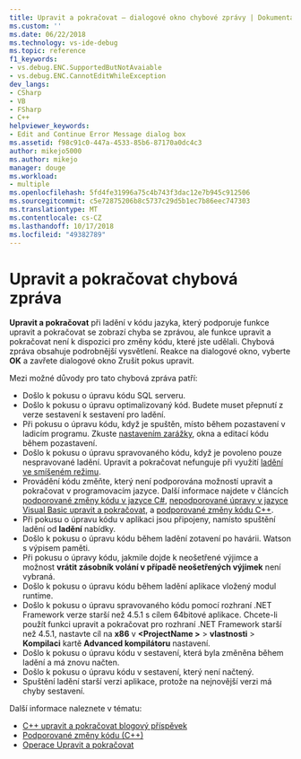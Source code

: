 ```yaml
---
title: Upravit a pokračovat – dialogové okno chybové zprávy | Dokumentace Microsoftu
ms.custom: ''
ms.date: 06/22/2018
ms.technology: vs-ide-debug
ms.topic: reference
f1_keywords:
- vs.debug.ENC.SupportedButNotAvaiable
- vs.debug.ENC.CannotEditWhileException
dev_langs:
- CSharp
- VB
- FSharp
- C++
helpviewer_keywords:
- Edit and Continue Error Message dialog box
ms.assetid: f98c91c0-447a-4533-85b6-87170a0dc4c3
author: mikejo5000
ms.author: mikejo
manager: douge
ms.workload:
- multiple
ms.openlocfilehash: 5fd4fe31996a75c4b743f3dac12e7b945c912506
ms.sourcegitcommit: c5e72875206b8c5737c29d5b1ec7b86eec747303
ms.translationtype: MT
ms.contentlocale: cs-CZ
ms.lasthandoff: 10/17/2018
ms.locfileid: "49382789"
---
```

# <a name="edit-and-continue-error-message"></a>Upravit a pokračovat chybová zpráva 

**Upravit a pokračovat** při ladění v kódu jazyka, který podporuje funkce upravit a pokračovat se zobrazí chyba se zprávou, ale funkce upravit a pokračovat není k dispozici pro změny kódu, které jste udělali. Chybová zpráva obsahuje podrobnější vysvětlení. Reakce na dialogové okno, vyberte **OK** a zavřete dialogové okno Zrušit pokus upravit.  

Mezi možné důvody pro tato chybová zpráva patří:  

-   Došlo k pokusu o úpravu kódu SQL serveru.
-   Došlo k pokusu o úpravu optimalizovaný kód. Budete muset přepnutí z verze sestavení k sestavení pro ladění.
-   Při pokusu o úpravu kódu, když je spuštěn, místo během pozastavení v ladicím programu. Zkuste [nastavením zarážky](../debugger/using-breakpoints.md), okna a editací kódu během pozastavení.
-   Došlo k pokusu o úpravu spravovaného kódu, když je povoleno pouze nespravované ladění. Upravit a pokračovat nefunguje při využití [ladění ve smíšeném režimu](../debugger/how-to-debug-in-mixed-mode.md).
-   Provádění kódu změňte, který není podporována možností upravit a pokračovat v programovacím jazyce. Další informace najdete v článcích [podporované změny kódu v jazyce C#](supported-code-changes-csharp.md), [nepodporované úpravy v jazyce Visual Basic upravit a pokračovat](unsupported-edits-in-visual-basic-edit-and-continue.md), a [podporované změny kódu C++](supported-code-changes-cpp.md).
-   Při pokusu o úpravu kódu v aplikaci jsou připojeny, namísto spuštění ladění od **ladění** nabídky.  
-   Došlo k pokusu o úpravu kódu během ladění zotavení po havárii. Watson s výpisem paměti.  
-   Při pokusu o úpravy kódu, jakmile dojde k neošetřené výjimce a možnost **vrátit zásobník volání v případě neošetřených výjimek** není vybraná.  
-   Došlo k pokusu o úpravu kódu během ladění aplikace vložený modul runtime.
-   Došlo k pokusu o úpravu spravovaného kódu pomocí rozhraní .NET Framework verze starší než 4.5.1 s cílem 64bitové aplikace. Chcete-li použít funkci upravit a pokračovat pro rozhraní .NET Framework starší než 4.5.1, nastavte cíl na **x86** v  **\<ProjectName >** > **vlastnosti**  >  **Kompilaci** kartě **Advanced kompilátoru** nastavení.  
-   Došlo k pokusu o úpravu kódu v sestavení, která byla změněna během ladění a má znovu načten.  
-   Došlo k pokusu o úpravu kódu v sestavení, který není načtený.  
-   Spuštění ladění starší verzi aplikace, protože na nejnovější verzi má chyby sestavení.
  
Další informace naleznete v tématu:
- [C++ upravit a pokračovat blogový příspěvek](https://blogs.msdn.microsoft.com/vcblog/2016/07/01/c-edit-and-continue-in-visual-studio-2015-update-3/)  
- [Podporované změny kódu (C++)](../debugger/supported-code-changes-cpp.md)
- [Operace Upravit a pokračovat](../debugger/edit-and-continue.md)